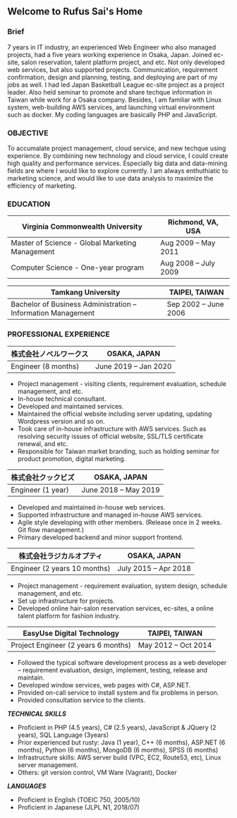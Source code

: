 ## Welcome to Rufus Sai's Home

### Brief

7 years in IT industry, an experienced Web Engineer who also managed projects, had a five years working experience in Osaka, Japan. Joined ec-site, salon reservation, talent platform project, and etc. Not only developed web services, but also supported projects. Communication, requirement confirmation, design and planning, testing, and deploying are part of my jobs as well. I had led Japan Basketball League ec-site project as a project leader. Also held seminar to promote and share techque information in Taiwan while work for a Osaka company.
Besides, I am familiar with Linux system, web-building AWS services, and launching virtual environment such as docker. My coding languages are basically PHP and JavaScript.

### OBJECTIVE

To accumalate project management, cloud service, and new techque using experience. By combining new technology and cloud service, I could create high quality and performance services. Especially big data and data-mining fields are where I would like to explore currently. I am always enthuthiatic to marketing science, and would like to use data analysis to maximize the efficiency of marketing.

### EDUCATION

 Virginia Commonwealth University|Richmond, VA, USA
------------------|---------------------
 Master of Science - Global Marketing Management|Aug 2009 – May 2011 
 Computer Science - One-year program|Aug 2008 – July 2009 

 Tamkang University|TAIPEI, TAIWAN 
------------------|---------------------
 Bachelor of Business Administration –Information Management|Sep 2002 – June 2006 

### PROFESSIONAL EXPERIENCE

株式会社ノベルワークス|OSAKA, JAPAN 
------------------|---------------------
 Engineer (8 months)|June 2019 – Jan 2020 
 
- Project management - visiting clients, requirement evaluation, schedule management, and etc.
- In-house technical consultant.
- Developed and maintained services.
- Maintained the official website including server updating, updating Wordpress version and so on.
- Took care of in-house infrastructure with AWS services. Such as resolving security issues of official website, SSL/TLS certificate renewal, and etc.
- Responsible for Taiwan market branding, such as holding seminar for product promotion, digital marketing.

 株式会社クックビズ |         OSAKA, JAPAN 
--------------------|---------------------
 Engineer (1 year)  | June 2018 – May 2019

- Developed and maintained in-house web services.
- Supported infrastructure and managed in-house AWS services.
- Agile style developing with other members. (Release once in 2 weeks. Git flow management.)
- Primary developed backend and minor support frontend.

 株式会社ラジカルオプティ     |         OSAKA, JAPAN 
------------------------------|---------------------
 Engineer (2 years 10 months) | July 2015 – Apr 2018
 
- Project management - requirement evaluation, system design, schedule management, and etc.
- Set up infrastructure for projects.
- Developed online hair-salon reservation services, ec-sites, a online talent platform for fashion industry.

 EasyUse Digital Technology          |      TAIPEI, TAIWAN 
-------------------------------------|--------------------
 Project Engineer (2 years 6 months) | May 2012 – Oct 2014
 
- Followed the typical software development process as a web developer – requirement evaluation, design, implement, testing, release and maintain.
- Developed window services, web pages with C#, ASP.NET.
- Provided on-call service to install system and fix problems in person.
- Provided consultation service to the clients.

***TECHNICAL SKILLS***
- Proficient in PHP (4.5 years), C# (2.5 years), JavaScript & JQuery (2 years), SQL Language (3years)
- Prior experienced but rusty: Java (1 year), C++ (6 months), ASP.NET (6 months), Python (6 months), MongoDB (6 months), SPSS (6 months)
- Infrastructure skills: AWS server build (VPC, EC2, Route53, etc), Linux server management.
- Others: git version control, VM Ware (Vagrant), Docker

***LANGUAGES***
- Proficient in English (TOEIC 750, 2005/10)
- Proficient in Japanese (JLPL N1, 2018/07)
